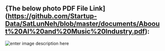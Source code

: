 ## {The below photo PDF File Link](https://github.com/Startup-Data/SatLunNeh/blob/master/documents/Aboout%20AI%20and%20Music%20Industry.pdf):
![enter image description here](https://i.stack.imgur.com/HNvi2.jpg)

